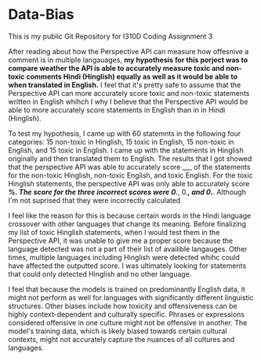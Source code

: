 # Data-Bias
This is my public Git Repository for I310D Coding Assignment 3

After reading about how the Perspective API can measure how offesnive a comment is in multiple langauages, **my hypothesis for this porject was to compare weather the API is able to accurately measure toxic and non-toxic comments Hindi (Hinglish) equally as well as it would be able to when translated in English.** I feel that it's pretty safe to assume that the Perspective API can more accurately score toxic and non-toxic statements written in English whihch I why I believe that the Perspective API would be able to more accurately score statements in English than in in Hindi (Hinglish).

To test my hypothesis, I came up with 60 statemnts in the following four categories: 15 non-toxic in Hinglish, 15 toxic in English, 15 non-toxic in English, and 15 toxic in English. I came up with the statements in Hinglish originally and then translated them to English. The results that I got showed that the perspective API was able to accurately score ___ of the statements for the non-toxic Hinglish, non-toxic English, and toxic English. For the toxic Hinglish statements, the perspective API was only able to accurately score ___%. The score for the three incorrect scores were 0.___, 0.___, and 0.___. Although I'm not suprised that they were incorrectly calculated 

I feel like the reason for this is because certain words in the Hindi language crossover with other languages that change its meaning. Before finalizing my list of toxic Hinglish statements, when I would test them in the Perspective API, it was unable to give me a proper score because the language detected was not a part of their list of availible langauges. Other times, multiple languages including Hinglish were detected whihc could have affected the outputted score. I was ultimately looking for statements that could only detected Hinglish and no other language.

I feel that because the models is trained on predominantly English data, it might not perform as well for languages with significantly different linguistic structures. Other biases include how toxicity and offensiveness can be highly context-dependent and culturally specific. Phrases or expressions considered offensive in one culture might not be offensive in another. The model's training data, which is likely biased towards certain cultural contexts, might not accurately capture the nuances of all cultures and languages.
